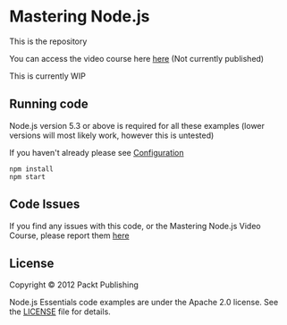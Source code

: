 # Mastering Node.js

This is the repository

You can access the video course here [here](https://www.packtpub.com/) (Not currently published)

This is currently WIP

## Running code

Node.js version 5.3 or above is required for all these examples (lower versions will most likely work, however this is untested)

If you haven't already please see [Configuration](config/README.md)

```
npm install
npm start
```

## Code Issues

If you find any issues with this code, or the Mastering Node.js Video Course, please report them [here](https://github.com/fabiancook/nodejs-essentials/issues)

## License

Copyright © 2012 Packt Publishing

Node.js Essentials code examples are under the Apache 2.0 license. See the
[LICENSE](LICENSE) file for details.
